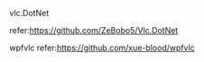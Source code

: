 vlc.DotNet

refer:https://github.com/ZeBobo5/Vlc.DotNet

wpfvlc
refer:https://github.com/xue-blood/wpfvlc